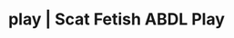 ---
categories:
- Fantasy Kink
- Inclusive Desire
- ASMR Erotica
- Ethical Porn
- Immersive Erotica
image: /assets/images/1747714219855.jpg
layout: post
schema:
  description: Premium adult content featuring Scat Fetish, ABDL Play. High-quality
    images with sensual themes.
  keywords:
  - Mindful Kink
  - ABDL Play
  - Scat Fetish
  - Sensual Cosplay
  - Gender-Fluid
  - Erotic Audiobooks
  - Queer Kinks
  name: 1747714219855 | Scat Fetish ABDL Play
  type: VisualArtwork
seo:
  description: Featured content with sensual ABDL Play, Scat Fetish. HD images available.
  keywords: ABDL Play, Scat Fetish
  og_image: /assets/images/1747714219855.jpg
  schema_type: VisualArtwork
tags:
- '#play'
- Scat Fetish
- ABDL Play
title: play | Scat Fetish ABDL Play
---